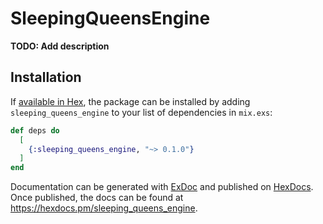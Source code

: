 # SleepingQueensEngine

**TODO: Add description**

## Installation

If [available in Hex](https://hex.pm/docs/publish), the package can be installed
by adding `sleeping_queens_engine` to your list of dependencies in `mix.exs`:

```elixir
def deps do
  [
    {:sleeping_queens_engine, "~> 0.1.0"}
  ]
end
```

Documentation can be generated with [ExDoc](https://github.com/elixir-lang/ex_doc)
and published on [HexDocs](https://hexdocs.pm). Once published, the docs can
be found at <https://hexdocs.pm/sleeping_queens_engine>.

